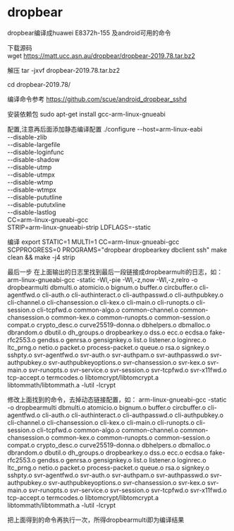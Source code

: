 # dropbear
dropbear编译成huawei E8372h-155 及android可用的命令

下载源码  
wget https://matt.ucc.asn.au/dropbear/dropbear-2019.78.tar.bz2

解压
tar   -jxvf    dropbear-2019.78.tar.bz2

cd dropbear-2019.78/


编译命令参考 https://github.com/scue/android_dropbear_sshd

安装依赖包
sudo apt-get install gcc-arm-linux-gnueabi

配置,注意再后面添加静态编译配置
./configure --host=arm-linux-eabi \
    --disable-zlib \
    --disable-largefile \
    --disable-loginfunc \
    --disable-shadow \
    --disable-utmp \
    --disable-utmpx \
    --disable-wtmp \
    --disable-wtmpx \
    --disable-pututline \
    --disable-pututxline \
    --disable-lastlog \
    CC=arm-linux-gnueabi-gcc \
    STRIP=arm-linux-gnueabi-strip LDFLAGS=-static
    
编译
export STATIC=1 MULTI=1 CC=arm-linux-gnueabi-gcc SCPPROGRESS=0 PROGRAMS="dropbear dropbearkey dbclient ssh"
make clean && make -j4 strip

最后一步
在上面输出的日志里找到最后一段链接成dropbearmulti的日志，如：
arm-linux-gnueabi-gcc -static -Wl,-pie -Wl,-z,now -Wl,-z,relro -o dropbearmulti dbmulti.o atomicio.o bignum.o buffer.o circbuffer.o cli-agentfwd.o cli-auth.o cli-authinteract.o cli-authpasswd.o cli-authpubkey.o cli-channel.o cli-chansession.o cli-kex.o cli-main.o cli-runopts.o cli-session.o cli-tcpfwd.o common-algo.o common-channel.o common-chansession.o common-kex.o common-runopts.o common-session.o compat.o crypto_desc.o curve25519-donna.o dbhelpers.o dbmalloc.o dbrandom.o dbutil.o dh_groups.o dropbearkey.o dss.o ecc.o ecdsa.o fake-rfc2553.o gendss.o genrsa.o gensignkey.o list.o listener.o loginrec.o ltc_prng.o netio.o packet.o process-packet.o queue.o rsa.o signkey.o sshpty.o svr-agentfwd.o svr-auth.o svr-authpam.o svr-authpasswd.o svr-authpubkey.o svr-authpubkeyoptions.o svr-chansession.o svr-kex.o svr-main.o svr-runopts.o svr-service.o svr-session.o svr-tcpfwd.o svr-x11fwd.o tcp-accept.o termcodes.o libtomcrypt/libtomcrypt.a libtommath/libtommath.a -lutil  -lcrypt

修改上面找到的命令，去掉动态链接配置，如：
arm-linux-gnueabi-gcc -static -o dropbearmulti dbmulti.o atomicio.o bignum.o buffer.o circbuffer.o cli-agentfwd.o cli-auth.o cli-authinteract.o cli-authpasswd.o cli-authpubkey.o cli-channel.o cli-chansession.o cli-kex.o cli-main.o cli-runopts.o cli-session.o cli-tcpfwd.o common-algo.o common-channel.o common-chansession.o common-kex.o common-runopts.o common-session.o compat.o crypto_desc.o curve25519-donna.o dbhelpers.o dbmalloc.o dbrandom.o dbutil.o dh_groups.o dropbearkey.o dss.o ecc.o ecdsa.o fake-rfc2553.o gendss.o genrsa.o gensignkey.o list.o listener.o loginrec.o ltc_prng.o netio.o packet.o process-packet.o queue.o rsa.o signkey.o sshpty.o svr-agentfwd.o svr-auth.o svr-authpam.o svr-authpasswd.o svr-authpubkey.o svr-authpubkeyoptions.o svr-chansession.o svr-kex.o svr-main.o svr-runopts.o svr-service.o svr-session.o svr-tcpfwd.o svr-x11fwd.o tcp-accept.o termcodes.o libtomcrypt/libtomcrypt.a libtommath/libtommath.a -lutil  -lcrypt

把上面得到的命令再执行一次，所得dropbearmulti即为编译结果









